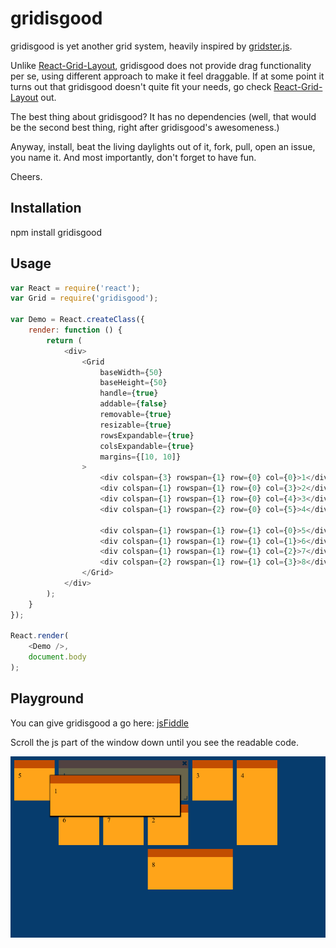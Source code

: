 # gridisgood

gridisgood is yet another grid system, heavily inspired by [gridster.js](http://gridster.net/).

Unlike [React-Grid-Layout](https://github.com/STRML/react-grid-layout), gridisgood does not provide drag functionality per se, using different approach to make it feel draggable. If at some point it turns out that gridisgood doesn't quite fit your needs, go check [React-Grid-Layout](https://github.com/STRML/react-grid-layout) out.

The best thing about gridisgood? It has no dependencies (well, that would be the second best thing, right after gridisgood's awesomeness.)

Anyway, install, beat the living daylights out of it, fork, pull, open an issue, you name it. And most importantly, don't forget to have fun.

Cheers.


## Installation

npm install gridisgood

## Usage

```javascript
var React = require('react');
var Grid = require('gridisgood');

var Demo = React.createClass({
    render: function () {
        return (
            <div>
                <Grid
                    baseWidth={50}
                    baseHeight={50}
                    handle={true}
                    addable={false}
                    removable={true}
                    resizable={true}
                    rowsExpandable={true}
                    colsExpandable={true}
                    margins={[10, 10]}
                >
                    <div colspan={3} rowspan={1} row={0} col={0}>1</div>
                    <div colspan={1} rowspan={1} row={0} col={3}>2</div>
                    <div colspan={1} rowspan={1} row={0} col={4}>3</div>
                    <div colspan={1} rowspan={2} row={0} col={5}>4</div>
                    
                    <div colspan={1} rowspan={1} row={1} col={0}>5</div>
                    <div colspan={1} rowspan={1} row={1} col={1}>6</div>
                    <div colspan={1} rowspan={1} row={1} col={2}>7</div>
                    <div colspan={2} rowspan={1} row={1} col={3}>8</div>
                </Grid>
            </div>
        );
    }
});

React.render(
    <Demo />,
    document.body
);

```

## Playground

You can give gridisgood a go here: [jsFiddle](http://jsfiddle.net/jackunion/yxaaqmcg/)

Scroll the js part of the window down until you see the readable code.

![gridisgood](https://github.com/jackunion/gridisgood/blob/master/demo.png)
